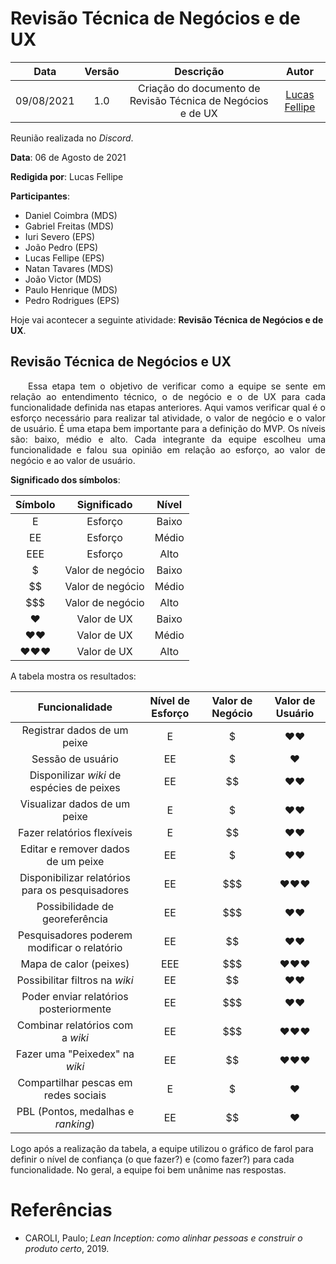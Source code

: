 # Revisão Técnica de Negócios e de UX

| Data       | Versão | Descrição            | Autor             |
|:----------:|:------:|:--------------------:|:-----------------:|
| 09/08/2021 | 1.0 | Criação do documento de Revisão Técnica de Negócios e de UX  | [Lucas Fellipe](https://github.com/lucasfcm9) |

Reunião realizada no *Discord*.

**Data**: 06 de Agosto de 2021

**Redigida por**: Lucas Fellipe

**Participantes**:

- Daniel Coimbra (MDS)
- Gabriel Freitas (MDS)
- Iuri Severo (EPS)
- João Pedro (EPS)
- Lucas Fellipe (EPS)
- Natan Tavares (MDS)
- João Victor (MDS)
- Paulo Henrique (MDS)
- Pedro Rodrigues (EPS)

Hoje vai acontecer a seguinte atividade: **Revisão Técnica de Negócios e de UX**.

## Revisão Técnica de Negócios e UX

<p align="justify"> &emsp;&emsp;Essa etapa tem o objetivo de verificar como a equipe se sente em relação ao entendimento técnico, o de negócio e o de UX para cada funcionalidade definida nas etapas anteriores. Aqui vamos verificar qual é o esforço necessário para realizar tal atividade, o valor de negócio e o valor de usuário. É uma etapa bem importante para a definição do MVP. Os níveis são: baixo, médio e alto. Cada integrante da equipe escolheu uma funcionalidade e falou sua opinião em relação ao esforço, ao valor de negócio e ao valor de usuário.</p>

**Significado dos símbolos**:

| Símbolo |    Significado   | Nível |
|:-------:|:----------------:|:-----:|
|    E    |      Esforço     | Baixo |
|    EE   |      Esforço     | Médio |
|   EEE   |      Esforço     |  Alto |
|    $    | Valor de negócio | Baixo |
|    $$   | Valor de negócio | Médio |
|   $$$   | Valor de negócio |  Alto |
| ❤️       | Valor de UX      | Baixo |
| ❤️❤️      | Valor de UX      | Médio |
| ❤️❤️❤️     | Valor de UX      | Alto  |


A tabela mostra os resultados:

|                  Funcionalidade                 | Nível de Esforço | Valor de Negócio | Valor de Usuário |
|:-----------------------------------------------:|:----------------:|:----------------:|:----------------:|
|           Registrar dados de um peixe           |         E        |         $        |        ❤️❤️        |
|                Sessão de usuário                |        EE        |         $        |         ❤️        |
|    Disponilizar *wiki* de espécies de peixes    |        EE        |        $$        |        ❤️❤️        |
|           Visualizar dados de um peixe          |         E        |         $        |        ❤️❤️        |
|            Fazer relatórios flexíveis           |         E        |        $$        |        ❤️❤️        |
|        Editar e remover dados de um peixe       |        EE        |         $        |        ❤️❤️        |
| Disponibilizar relatórios para os pesquisadores |        EE        |        $$$       |        ❤️❤️❤️       |
|          Possibilidade de georeferência         |        EE        |        $$$       |        ❤️❤️        |
|   Pesquisadores poderem modificar o relatório   |        EE        |        $$        |        ❤️❤️        |
|              Mapa de calor (peixes)             |        EEE       |        $$$       |        ❤️❤️❤️       |
|          Possibilitar filtros na *wiki*         |        EE        |        $$        |        ❤️❤️        |
|      Poder enviar relatórios posteriormente     |        EE        |        $$$       |        ❤️❤️        |
|         Combinar relatórios com a *wiki*        |        EE        |        $$$       |        ❤️❤️❤️       |
|          Fazer uma "Peixedex" na *wiki*         |        EE        |        $$        |        ❤️❤️❤️       |
|       Compartilhar pescas em redes sociais      |         E        |         $        |         ❤️        |
|        PBL (Pontos, medalhas e *ranking*)       |        EE        |        $$        |         ❤️        |

Logo após a realização da tabela, a equipe utilizou o gráfico de farol para definir o nível de confiança (o que fazer?) e (como fazer?) para cada funcionalidade. No geral, a equipe foi bem unânime nas respostas.

# Referências
- CAROLI, Paulo; *Lean Inception: como alinhar pessoas e construir o produto certo*, 2019.